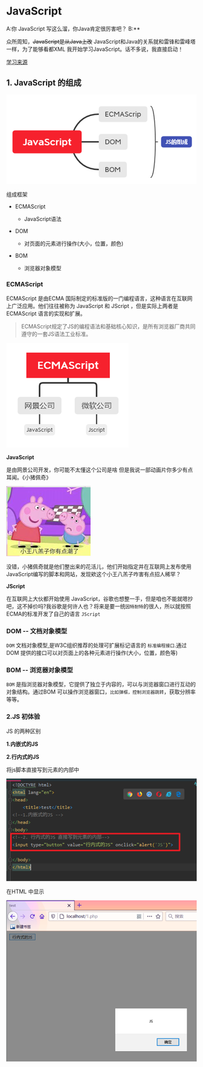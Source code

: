 # JavaScript

A:你 JavaScript 写这么溜，你Java肯定很厉害吧？
B:**

众所周知，~~JavaScript是从Java上改~~ JavaScript和Java的关系就和雷锋和雷峰塔一样，为了能够看都XML 我开始学习JavaScript。话不多说，我直接启动！

[学习来源](https://www.bilibili.com/video/BV1ux411d75J?p=7)


## 1. JavaScript 的组成

![](img/1.png)

组成框架

- ECMAScript
  - JavaScript语法

- DOM
  - 对页面的元素进行操作(大小，位置，颜色)

- BOM
  - 浏览器对象模型


### ECMAScript

ECMAScript 是由ECMA 国际制定的标准版的一门编程语言，这种语言在互联网上广泛应用。他们往往被称为 JavaScript 和 JScript ，但是实际上两者是 ECMAScript 语言的实现和扩展。

> ECMAScript规定了JS的编程语法和基础核心知识，是所有浏览器厂商共同遵守的一套JS语法工业标准。

![](img/2.png)

**JavaScript**

是由网景公司开发，你可能不太懂这个公司是啥 但是我说一部动画片你多少有点耳闻。《小猪佩奇》

![](img/3.png)

没错，小猪佩奇就是他们整出来的花活儿，他们开始指定并在互联网上发布使用JavaScript编写的脚本和网站，发现欸这个小王八羔子咋害有点招人稀罕？

**JScript**

在互联网上大伙都开始使用 JavaScript，谷歌也想整一手，但是咱也不能就嗯抄吧，这不掉价吗?我谷歌是何许人也？将来是要一统`因特耐特`的很人，所以就按照ECMA的标准开发了自己的语言 `JScript`



### DOM -- 文档对象模型

`DOM` 文档对象模型,是W3C组织推荐的处理可扩展标记语言的 `标准编程接口`.通过 DOM 提供的接口可以对页面上的各种元素进行操作(大小，位置，颜色等)


### BOM -- 浏览器对象模型

`BOM` 是指浏览器对象模型，它提供了独立于内容的，可以与浏览器窗口进行互动的对象结构。通过BOM 可以操作浏览器窗口，`比如弹框，控制浏览器跳转`，获取分辨率等等。


### 2.JS 初体验

JS 的两种区别

**1.内嵌式的JS**




**2.行内式的JS**

将js脚本直接写到元素的内部中

![](img/4.png)

在HTML 中显示

![](img/5.png)

